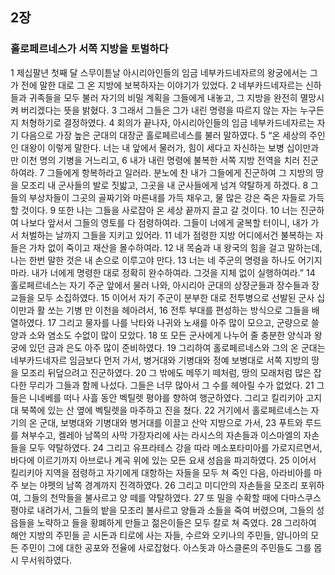 ## 2장
### 홀로페르네스가 서쪽 지방을 토벌하다
1 제십팔년 첫째 달 스무이튿날 아시리아인들의 임금 네부카드네자르의 왕궁에서는 그가 전에 말한 대로 그 온 지방에 보복하자는 이야기가 있었다.
2 네부카드네자르는 신하들과 귀족들을 모두 불러 자기의 비밀 계획을 그들에게 내놓고, 그 지방을 완전히 멸망시켜 버리겠다는 뜻을 밝혔다.
3 그래서 그들은 그가 내린 명령을 따르지 않는 자는 누구든지 처형하기로 결정하였다.
4 회의가 끝나자, 아시리아인들의 임금 네부카드네자르는 자기 다음으로 가장 높은 군대의 대장군 홀로페르네스를 불러 말하였다.
5 “온 세상의 주인인 대왕이 이렇게 말한다. 너는 내 앞에서 물러가, 힘이 세다고 자신하는 보병 십이만과 만 이천 명의 기병을 거느리고,
6 내가 내린 명령에 불복한 서쪽 지방 전역을 치러 진군하여라.
7 그들에게 항복하라고 일러라. 분노에 찬 내가 그들에게 진군하여 그 지방의 땅을 모조리 내 군사들의 발로 짓밟고, 그곳을 내 군사들에게 넘겨 약탈하게 하겠다.
8 그들의 부상자들이 그곳의 골짜기와 마른내를 가득 채우고, 물 많은 강은 죽은 자들로 가득할 것이다.
9 또한 나는 그들을 사로잡아 온 세상 끝까지 끌고 갈 것이다.
10 너는 진군하여 나보다 앞서서 그들의 영토를 다 점령하여라. 그들이 너에게 굴복할 터이니, 내가 가서 처벌하는 날까지 그들을 지키고 있어라.
11 네가 점령한 지방 어디에서건 불복하는 자들은 가차 없이 죽이고 재산을 몰수하여라.
12 내 목숨과 내 왕국의 힘을 걸고 말하는데, 나는 한번 말한 것은 내 손으로 이루고야 만다.
13 너는 네 주군의 명령을 하나도 어기지 마라. 내가 너에게 명령한 대로 정확히 완수하여라. 그것을 지체 없이 실행하여라.”
14 홀로페르네스는 자기 주군 앞에서 물러 나와, 아시리아 군대의 상장군들과 장수들과 장교들을 모두 소집하였다.
15 이어서 자기 주군이 분부한 대로 전투병으로 선발된 군사 십이만과 활 쏘는 기병 만 이천을 헤아려서,
16 전투 부대를 편성하는 방식으로 그들을 배열하였다.
17 그리고 물자를 나를 낙타와 나귀와 노새를 아주 많이 모으고, 군량으로 쓸 양과 소와 염소도 수없이 많이 모았다.
18 또 모든 군사에게 나누어 줄 충분한 양식과 왕궁에 있던 금과 은도 아주 많이 준비하였다.
19 그리하여 홀로페르네스와 그의 온 군대는 네부카드네자르 임금보다 먼저 가서, 병거대와 기병대와 정예 보병대로 서쪽 지방의 땅을 모조리 뒤덮으려고 진군하였다.
20 그 밖에도 메뚜기 떼처럼, 땅의 모래처럼 많은 잡다한 무리가 그들과 함께 나섰다. 그들은 너무 많아서 그 수를 헤아릴 수가 없었다.
21 그들은 니네베를 떠나 사흘 동안 벡틸렛 평야를 향하여 행군하였다. 그리고 킬리키아 고지대 북쪽에 있는 산 옆에 벡틸렛을 마주하고 진을 쳤다.
22 거기에서 홀로페르네스는 자기의 온 군대, 보병대와 기병대와 병거대를 이끌고 산악 지방으로 가서,
23 푸트와 루드를 쳐부수고, 켈레아 남쪽의 사막 가장자리에 사는 라시스의 자손들과 이스마엘의 자손들을 모두 약탈하였다.
24 그리고 유프라테스 강을 따라 메소포타미아를 가로지르면서, 바다에 이르기까지 아브로나 계곡 위에 있는 모든 요새 성읍을 파괴하였다.
25 이어서 킬리키아 지역을 점령하고 자기에게 대항하는 자들을 모두 쳐 죽인 다음, 아라비아를 마주 보는 야펫의 남쪽 경계까지 진격하였다.
26 그리고 미디안의 자손들을 모조리 포위하여, 그들의 천막들을 불사르고 양 떼를 약탈하였다.
27 또 밀을 수확할 때에 다마스쿠스 평야로 내려가서, 그들의 밭을 모조리 불사르고 양들과 소들을 죽여 버렸으며, 그들의 성읍들을 노략하고 들을 황폐하게 만들고 젊은이들은 모두 칼로 쳐 죽였다.
28 그리하여 해안 지방의 주민들 곧 시돈과 티로에 사는 자들, 수르와 오키나의 주민들, 얌니아의 모든 주민이 그에 대한 공포와 전율에 사로잡혔다. 아스돗과 아스클론의 주민들도 그를 몹시 무서워하였다.
